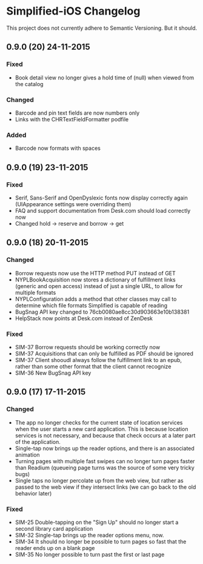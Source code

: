 # Simplified-iOS Changelog
This project does not currently adhere to Semantic Versioning. But it should.

## 0.9.0 (20) 24-11-2015
### Fixed
- Book detail view no longer gives a hold time of (null) when viewed from the catalog

### Changed
- Barcode and pin text fields are now numbers only
- Links with the CHRTextFieldFormatter podfile

### Added
- Barcode now formats with spaces

## 0.9.0 (19) 23-11-2015
### Fixed
- Serif, Sans-Serif and OpenDyslexic fonts now display correctly again (UIAppearance settings were overriding them)
- FAQ and support documentation from Desk.com should load correctly now
- Changed hold -> reserve and borrow -> get

## 0.9.0 (18) 20-11-2015
### Changed
- Borrow requests now use the HTTP method PUT instead of GET
- NYPLBookAcquisition now stores a dictionary of fulfillment links (generic and open access) instead of just a single URL, to allow for multiple formats
- NYPLConfiguration adds a method that other classes may call to determine which file formats Simplified is capable of reading
- BugSnag API key changed to 76cb0080ae8cc30d903663e10b138381
- HelpStack now points at Desk.com instead of ZenDesk

### Fixed
- SIM-37 Borrow requests should be working correctly now
- SIM-37 Acquisitions that can only be fulfilled as PDF should be ignored
- SIM-37 Client shooudl always follow the fulfillment link to an epub, rather than some other format that the client cannot recognize
- SIM-36 New BugSnag API key

## 0.9.0 (17) 17-11-2015
### Changed
- The app no longer checks for the current state of location services when the user starts a new card application. This is because location services is not necessary, and because that check occurs at a later part of the application.
- Single-tap now brings up the reader options, and there is an associated animation
- Turning pages with multiple fast swipes can no longer turn pages faster than Readium (queueing page turns was the source of some very tricky bugs)
- Single taps no longer percolate up from the web view, but rather as passed to the web view if they intersect links (we can go back to the old behavior later)
 
### Fixed
- SIM-25 Double-tapping on the "Sign Up" should no longer start a second library card application
- SIM-32 Single-tap brings up the reader options menu, now.
- SIM-34 It should no longer be possible to turn pages so fast that the reader ends up on a blank page
- SIM-35 No longer possible to turn past the first or last page